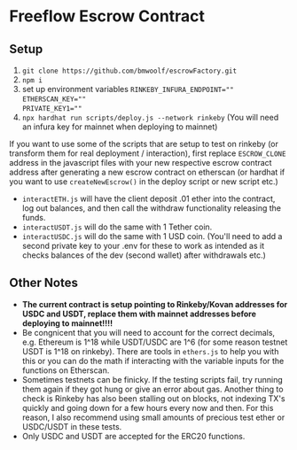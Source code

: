 # Freeflow Escrow Contract

## Setup
1. `git clone https://github.com/bmwoolf/escrowFactory.git`
2. `npm i`
3. set up environment variables 
  `RINKEBY_INFURA_ENDPOINT=""`  
  `ETHERSCAN_KEY=""`  
  `PRIVATE_KEY1=""`  
5. `npx hardhat run scripts/deploy.js --network rinkeby`
(You will need an infura key for mainnet when deploying to mainnet)

If you want to use some of the scripts that are setup to test on rinkeby (or transform them for real deployment / interaction), first replace `ESCROW_CLONE` address in the javascript files with your new respective escrow contract address after generating a new escrow contract on etherscan (or hardhat if you want to use `createNewEscrow()` in the deploy script or new script etc.)

* `interactETH.js` will have the client deposit .01 ether into the contract, log out balances, and then call the withdraw functionality releasing the funds.
* `interactUSDT.js` will do the same with 1 Tether coin.
* `interactUSDC.js` will do the same with 1 USD coin.
(You'll need to add a second private key to your .env for these to work as intended as it checks balances of the dev (second wallet) after withdrawals etc.)

## Other Notes
* **The current contract is setup pointing to Rinkeby/Kovan addresses for USDC and USDT, replace them with mainnet addresses before deploying to mainnet!!!!**
* Be congnicent that you will need to account for the correct decimals, e.g. Ethereum is 1^18 while USDT/USDC are 1^6 (for some reason testnet USDT is 1^18 on rinkeby). There are tools in `ethers.js` to help you with this or you can do the math if interacting with the variable inputs for the functions on Etherscan.
* Sometimes testnets can be finicky. If the testing scripts fail, try running them again if they got hung or give an error about gas. Another thing to check is Rinkeby has also been stalling out on blocks, not indexing TX's quickly and going down for a few hours every now and then. For this reason, I also recommend using small amounts of precious test ether or USDC/USDT in these tests.
* Only USDC and USDT are accepted for the ERC20 functions.
